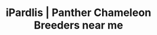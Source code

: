 ---
title: "iPardlis | Panther Chameleon Breeders near me"
header_title: "iPardalis | YBBB | RBBB | Panther Chameleon Breeders near me"
description: "We are panther chameleon breeders located in Poolesville, Maryland, who specialize in yellow-bodied and red-bodied Ambilobe panther chameleons."
draft: false
banner: img/ambilobe/papafee/papafee3
---
